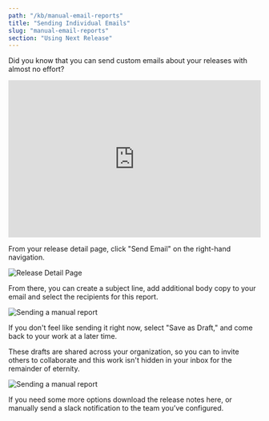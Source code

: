```yaml
---
path: "/kb/manual-email-reports"
title: "Sending Individual Emails"
slug: "manual-email-reports"
section: "Using Next Release"
---
```


Did you know that you can send custom emails about your releases with almost
no effort?

<div style="position: relative; padding-bottom: 62.5%; height: 0;"><iframe src="https://www.loom.com/embed/fe277969549b430a9c200bf31e8df959" frameborder="0" webkitallowfullscreen mozallowfullscreen allowfullscreen style="position: absolute; top: 0; left: 0; width: 100%; height: 100%;"></iframe></div>

From your release detail page, click "Send Email" on the right-hand navigation.

![Release Detail Page](../../src/images/screenshots/release-detail-2020-04-30.png)

From there, you can create a subject line, add additional body copy to your email and select
the recipients for this report.

![Sending a manual report](../../src/images/screenshots/manual-email.png)

If you don't feel like sending it right now, select "Save as Draft," and come back to your work
at a later time.

These drafts are shared across your organization, so you can to invite others to collaborate and
this work isn't hidden in your inbox for the remainder of eternity.

![Sending a manual report](../../src/images/screenshots/release-detail-reports.png)

If you need some more options download the release notes here, or manually send a slack
notification to the team you’ve configured.
